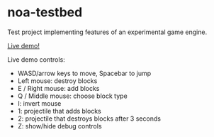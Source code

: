 # noa-testbed

Test project implementing features of an experimental game engine.

[Live demo!](http://andyhall.github.io/noa-testbed/)

Live demo controls:
 * WASD/arrow keys to move, Spacebar to jump
 * Left mouse: destroy blocks
 * E / Right mouse: add blocks
 * Q / Middle mouse: choose block type
 * I: invert mouse
 * 1: projectile that adds blocks
 * 2: projectile that destroys blocks after 3 seconds
 * Z: show/hide debug controls
 